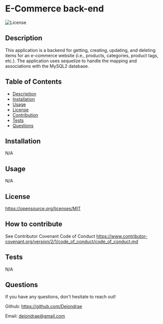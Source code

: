 # E-Commerce back-end
  ![License](https://img.shields.io/badge/License-MIT-blue.svg)
  ## Description
  This application is a backend for getting, creating, updating, and deleting items for an e-commerce website (i.e., products, categories, product tags, etc.). The application uses sequelize to handle the mapping and associations with the MySQL2 database.

  ## Table of Contents
  - [Description](#Description)
  - [Installation](#Installation)
  - [Usage](#Usage)
  - [License](#License)
  - [Contribution](#Contribution)
  - [Tests](#Tests)
  - [Questions](#Questions)
    
  ## Installation
  N/A

  ## Usage
  N/A

  ## License
  https://opensource.org/licenses/MIT

  ## How to contribute
  See Contributor Covenant Code of Conduct https://www.contributor-covenant.org/version/2/1/code_of_conduct/code_of_conduct.md

  ## Tests
  N/A

  ## Questions
  If you have any questions, don't hesitate to reach out!

  Github: https://github.com/Deiondrae

  Email: deiondrae@gmail.com

